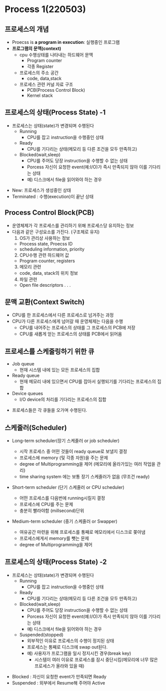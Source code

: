 # Process 1(220503)

## 프로세스의 개념

- Proecss is **a program in execution**: 실행중인 프로그램
- **프로그램의 문맥(context)**
  - cpu 수행상태를 나타내는 하드웨어 문맥
    - Program counter
    - 각종 Register
  - 프로세스의 주소 공간
    - code, data,stack
  - 프로세스 관련 커널 자료 구조
    - PCB(Process Control Block)
    - Kernel stack

## 프로세스의 상태(Process State) -1

- 프로세스는 상태(state)가 변경되며 수행된다
  - Running
    - CPU를 잡고 instruction을 수행중인 상태
  - Ready
    - CPU를 기다리는 상태(메모리 등 다른 조건을 모두 만족하고)
  - Blocked(wait,sleep)
    - CPU를 주어도 당장 instruction을 수행할 수 없는 상태
    - Porcess 자신이 요청한 event(예:I/O)가 즉시 만족되지 않아 이를 기다리는 상태
    - 예) 디스크에서 file을 읽어와야 하는 경우

* New: 프로세스가 생성중인 상태
* Terminated : 수행(execution)이 끝난 상태

## Process Control Block(PCB)

- 운영체제가 각 프로세스를 관리하기 위해 프로세스당 유지하는 정보
- 다음과 같은 구성요소를 가진다. (구조체로 유지)
  1. OS가 관리상 사용하는 정보
  - Process state, Proecss ID
  - scheduling information, priority
  2. CPU수행 관련 하드웨어 값
  - Program counter, registers
  3. 메모리 관련
  - code, data, stack의 위치 정보
  4. 파일 관련
  - Open file descriptors . . .

## 문맥 교환(Context Switch)

- CPU를 한 프로세스에서 다른 프로세스로 넘겨주는 과정
- CPU가 다른 프로세스에게 넘어갈 때 운영체제는 다음을 수행
  - CPU를 내어주는 프로세스의 상태를 그 프로세스의 PCB에 저장
  - CPU를 새롭게 얻는 프로세스의 상태를 PCB에서 읽어옴

## 프로세스를 스케줄링하기 위한 큐

- Job queue
  - 현재 시스템 내에 있는 모든 프로세스의 집합
- Ready queue
  - 현재 메모리 내에 있으면서 CPU를 잡아서 실행되기를 기다리는 프로세스의 집합
- Device queues
  - I/O device의 처리를 기다리는 프로세스의 집합

* 프로세스들은 각 큐들을 오가며 수행된다.

## 스케줄러(Scheduler)

- Long-term scheduler(장기 스케줄러 or job scheduler)

  - 시작 프로세스 중 어떤 것들이 ready queue로 보낼지 결정
  - 프로세스에 memory (및 각종 자원)을 주는 문제
  - degree of Multiprogramming을 제어 (메모리에 올라가있는 여러 작업을 관리)
  - time sharing system 에는 보통 장기 스케줄러가 없음 (무조건 ready)

- Short-term scheduler (단기 스케줄러 or CPU scheduler)

  - 어떤 프로세스를 다음번에 running시킬지 결정
  - 프로세스에 CPU를 주는 문제
  - 충분히 빨라야함 (millsecond)단위

- Medium-term scheduler (중기 스케줄러 or Swapper)
  - 여유공간 마련을 위해 프로세스를 통째로 메모리에서 디스크로 쫒아냄
  - 프로세스에게서 memory를 뺏는 문제
  - degree of Multiprogramming을 제어

## 프로세스의 상태(Process State) -2

- 프로세스는 상태(state)가 변경되며 수행된다
  - Running
    - CPU를 잡고 instruction을 수행중인 상태
  - Ready
    - CPU를 기다리는 상태(메모리 등 다른 조건을 모두 만족하고)
  - Blocked(wait,sleep)
    - CPU를 주어도 당장 instruction을 수행할 수 없는 상태
    - Porcess 자신이 요청한 event(예:I/O)가 즉시 만족되지 않아 이를 기다리는 상태
    - 예) 디스크에서 file을 읽어와야 하는 경우
  - Suspended(stopped)
    - 외부적인 이유로 프로세스의 수행이 정지된 상태
    - 프로세스는 통째로 디스크에 swap out된다.
    - 예) 사용자가 프로그램을 일시 정지시킨 경우(break key)
      - 시스템이 여러 이유로 프로세스를 잠시 중단시킴(메모리에 너무 많은 프로세스가 올라와 있을 때)

* Blocked : 자신이 요청한 event가 만족되면 Ready
* Suspended : 외부에서 Resume해 주어야 Active
